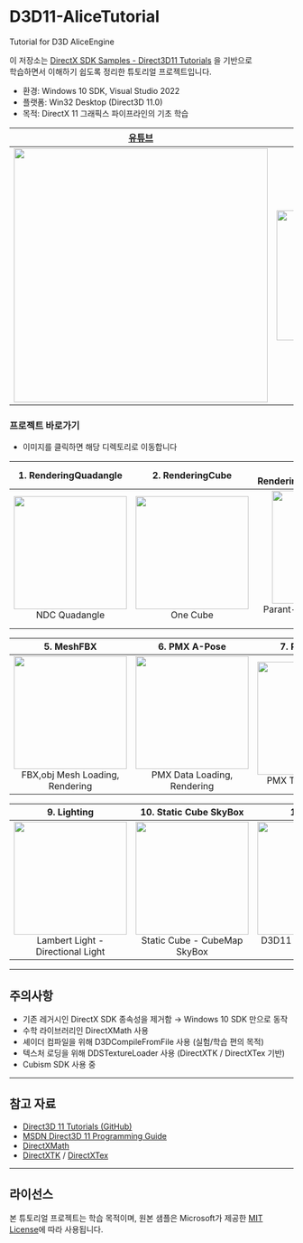 # D3D11-AliceTutorial
Tutorial for D3D AliceEngine

이 저장소는 [DirectX SDK Samples - Direct3D11 Tutorials](https://github.com/walbourn/directx-sdk-samples/tree/main/Direct3D11Tutorials) 을 기반으로  
학습하면서 이해하기 쉽도록 정리한 튜토리얼 프로젝트입니다.

- 환경: Windows 10 SDK, Visual Studio 2022  
- 플랫폼: Win32 Desktop (Direct3D 11.0)  
- 목적: DirectX 11 그래픽스 파이프라인의 기초 학습

| [유튜브](https://www.youtube.com/playlist?list=PLbPdrhrt0AJgCSKYyzjAjHwpQ_Yt4uBMx) | [블로그](https://velog.io/@whoamicj/series/DirectX11) |
|---|---|
| <div align="center">[<img src="https://github.com/user-attachments/assets/3aafc53e-d6ae-492d-8680-b240c19f1f92" width="450"/>](https://www.youtube.com/playlist?list=PLbPdrhrt0AJgCSKYyzjAjHwpQ_Yt4uBMx)<br/></div> | <div align="center">[<img src="https://github.com/user-attachments/assets/64a50e8e-5580-4e76-97d1-b500f9c5a8a2" width="230"/>](https://velog.io/@whoamicj/series/DirectX11)<br/></div> |

### 프로젝트 바로가기

- 이미지를 클릭하면 해당 디렉토리로 이동합니다

| 1. RenderingQuadangle | 2. RenderingCube | 3. RenderingMeshAndSceneGraph | 4. RenderingMeshWithTexture |
|---|---|---|---|
| <div align="center">[<img src="https://github.com/user-attachments/assets/a44c63b4-0313-4c7d-b98f-03bfcf7abaa0" width="200"/>](https://github.com/Chang-Jin-Lee/D3D11-AliceTutorial/tree/main/01_RenderingQuadangle)<br/>NDC Quadangle</div> | <div align="center">[<img src="https://github.com/user-attachments/assets/0cde58dd-97c3-43be-abc9-021bc4bc3165" width="200"/>](https://github.com/Chang-Jin-Lee/D3D11-AliceTutorial/tree/main/02_RenderingCube)<br/>One Cube</div> | <div align="center">[<img src="https://github.com/user-attachments/assets/c8260ecb-9408-4313-8b99-7c4ed71c7ae3" width="200"/>](https://github.com/Chang-Jin-Lee/D3D11-AliceTutorial/tree/main/03_RenderingMeshAndSceneGraph)<br/>Parant-Child Transform Scene Graph</div> | <div align="center">[<img src="https://github.com/user-attachments/assets/f341bbb1-f09a-425c-b605-99392074e557" width="200"/>](https://github.com/Chang-Jin-Lee/D3D11-AliceTutorial/tree/main/04_RenderingMeshWithTexture)<br/>Texture in Cube</div> |

| 5. MeshFBX | 6. PMX A-Pose | 7. PMX Texture | 8. ImguiSystemInfo |
|---|---|---|---|
| <div align="center">[<img src="https://github.com/user-attachments/assets/ef96322a-786c-411d-b5f6-5e76377455da" width="200"/>](https://github.com/Chang-Jin-Lee/D3D11-AliceTutorial/tree/main/05_MeshFBX)<br/>FBX,obj Mesh Loading, Rendering</div> | <div align="center">[<img src="https://github.com/user-attachments/assets/e2de8438-8e10-4c28-a28b-ed25736a5756" width="200"/>](https://github.com/Chang-Jin-Lee/D3D11-AliceTutorial/tree/main/06_PMXAPose)<br/>PMX Data Loading, Rendering</div> | <div align="center">[<img src="https://github.com/user-attachments/assets/4ffe5d7c-6063-42f7-a9b2-7d3be574ffa0" width="200"/>](https://github.com/Chang-Jin-Lee/D3D11-AliceTutorial/tree/main/07_PMXTexture)<br/>PMX Texture Mapping</div> | <div align="center">[<img src="https://github.com/user-attachments/assets/a01532ac-eaaf-40c7-87d4-bb810bebbbfb" width="200"/>](https://github.com/Chang-Jin-Lee/D3D11-AliceTutorial/tree/main/08_ImguiSystemInfo)<br/>System Info, Image Viewer</div> |

| 9. Lighting | 10. Static Cube SkyBox | 11. Live2D |
|---|---|---|
| <div align="center">[<img src="https://github.com/user-attachments/assets/f90261e6-66a4-4e38-8469-6de78fe1f791" width="200"/>](https://github.com/Chang-Jin-Lee/D3D11-AliceTutorial/tree/main/09_Lighting)<br/> Lambert Light - Directional Light</div> | <div align="center">[<img src="https://github.com/user-attachments/assets/73ea4304-b38d-4e57-a4c3-d788636263de" width="200"/>](https://github.com/Chang-Jin-Lee/D3D11-AliceTutorial/tree/main/10_StaticCube_SkyBox)<br/>Static Cube - CubeMap SkyBox</div> | <div align="center">[<img src="https://github.com/user-attachments/assets/3ac3d5cd-45b5-4ab1-be59-a25456c0ee9b" width="200"/>](https://github.com/Chang-Jin-Lee/D3D11-AliceTutorial/tree/main/11_Live2D)<br/>D3D11 + Live2D Cubism Demo</div> |


---

## 주의사항
- 기존 레거시인 DirectX SDK 종속성을 제거함 → Windows 10 SDK 만으로 동작  
- 수학 라이브러리인 DirectXMath 사용
- 셰이더 컴파일을 위해 D3DCompileFromFile 사용 (실험/학습 편의 목적)
- 텍스처 로딩을 위해 DDSTextureLoader 사용 (DirectXTK / DirectXTex 기반)
- Cubism SDK 사용 중

---

## 참고 자료
- [Direct3D 11 Tutorials (GitHub)](https://github.com/walbourn/directx-sdk-samples/tree/main/Direct3D11Tutorials)  
- [MSDN Direct3D 11 Programming Guide](http://msdn.microsoft.com/en-us/library/windows/apps/ff729718.aspx)  
- [DirectXMath](https://learn.microsoft.com/en-us/windows/win32/dxmath/pg-xnamath-intro)  
- [DirectXTK](https://github.com/microsoft/DirectXTK) / [DirectXTex](https://github.com/microsoft/DirectXTex)  

---

## 라이선스
본 튜토리얼 프로젝트는 학습 목적이며, 원본 샘플은 Microsoft가 제공한 [MIT License](https://github.com/walbourn/directx-sdk-samples/blob/main/LICENSE)에 따라 사용됩니다.
